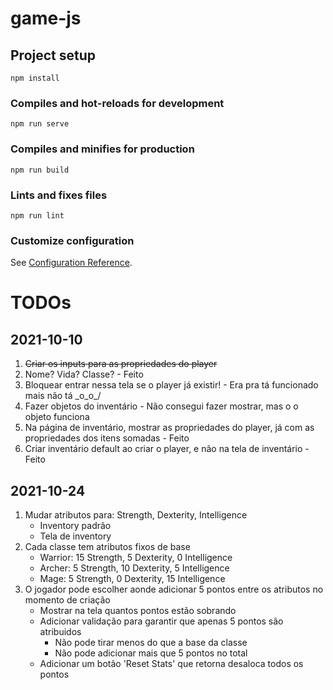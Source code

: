 # game-js

## Project setup
```
npm install
```

### Compiles and hot-reloads for development
```
npm run serve
```

### Compiles and minifies for production
```
npm run build
```

### Lints and fixes files
```
npm run lint
```

### Customize configuration
See [Configuration Reference](https://cli.vuejs.org/config/).

# TODOs

## 2021-10-10
1. ~~Criar os inputs para as propriedades do player~~
2. Nome? Vida? Classe? - Feito
3. Bloquear entrar nessa tela se o player já existir! - Era pra tá funcionado mais não tá \_o_o_/
4. Fazer objetos do inventário - Não consegui fazer mostrar, mas o o objeto funciona
5. Na página de inventário, mostrar as propriedades do player, já com as propriedades dos itens somadas - Feito
6. Criar inventário default ao criar o player, e não na tela de inventário - Feito

## 2021-10-24
1. Mudar atributos para: Strength, Dexterity, Intelligence
    - Inventory padrão
    - Tela de inventory
2. Cada classe tem atributos fixos de base
    - Warrior: 15 Strength, 5 Dexterity, 0 Intelligence
    - Archer: 5 Strength, 10 Dexterity, 5 Intelligence
    - Mage: 5 Strength, 0 Dexterity, 15 Intelligence
3. O jogador pode escolher aonde adicionar 5 pontos entre os atributos no momento de criação
    - Mostrar na tela quantos pontos estão sobrando
    - Adicionar validação para garantir que apenas 5 pontos são atribuidos
         - Não pode tirar menos do que a base da classe
         - Não pode adicionar mais que 5 pontos no total
    - Adicionar um botão 'Reset Stats' que retorna desaloca todos os pontos
